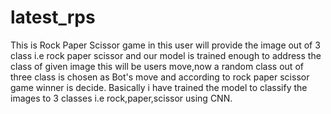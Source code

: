 # latest_rps
This is Rock Paper Scissor game
in this user will provide the image out of 3 class i.e rock paper scissor and our model is trained enough to address the class of given image this will be users move,now a random
class out of three class is chosen as Bot's move and according to rock paper scissor game winner is decide. 
Basically i have trained the model to classify  the images to 3 classes i.e rock,paper,scissor using CNN.  
